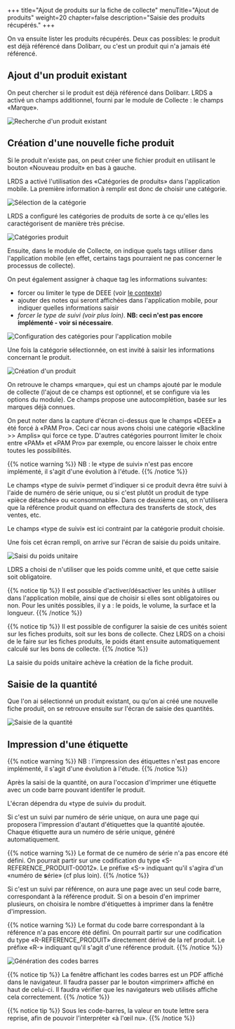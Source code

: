 +++
title="Ajout de produits sur la fiche de collecte"
menuTitle="Ajout de produits"
weight=20
chapter=false
description="Saisie des produits récupérés."
+++

On va ensuite lister les produits récupérés. Deux cas possibles: le produit
est déjà référencé dans Dolibarr, ou c'est un produit qui n'a jamais été référencé.

## Ajout d'un produit existant

On peut chercher si le produit est déjà référencé dans Dolibarr.
LRDS a activé un champs additionnel, fourni par le module de Collecte :
le champs «Marque».

![Recherche d'un produit existant](./../../images/mobile_pick_product.png?classes=shadow,border&height=200px)

## Création d'une nouvelle fiche produit

Si le produit n'existe pas, on peut créer une fichier produit en utilisant
le bouton «Nouveau produit» en bas à gauche.

LRDS a activé l'utilisation des «Catégories de produits» dans l'application mobile.
La première information à remplir est donc de choisir une catégorie.

![Sélection de la catégorie](./../../images/mobile_pick_tag.png?classes=shadow,border&height=200px)

LRDS a configuré les catégories de produits de sorte à ce qu'elles les
caractégorisent de manière très précise.

![Catégories produit](./../../images/tags.png?classes=shadow,border&height=200px)

Ensuite, dans le module de Collecte, on indique quels tags utiliser dans
l'application mobile (en effet, certains tags pourraient ne pas concerner
le processus de collecte).

On peut également assigner à chaque tag les informations suivantes:

* forcer ou limiter le type de DEEE (voir [le contexte](../context/))
* ajouter des notes qui seront affichées dans l'application mobile, pour indiquer quelles informations saisir
* *forcer le type de suivi (voir plus loin)*. **NB: ceci n'est pas encore implémenté - voir si nécessaire**.

![Configuration des catégories pour l'application mobile](./../../images/configure_tags.png?classes=shadow,border&height=200px)

Une fois la catégorie sélectionnée, on est invité à saisir les informations concernant le produit.

![Création d'un produit](./../../images/mobile_create_product_wip.png?classes=shadow,border&height=200px)

On retrouve le champs «marque», qui est un champs ajouté par le module de collecte
(l'ajout de ce champs est optionnel, et se configure via les options du module).
Ce champs propose une autocomplétion, basée sur les marques déjà connues.

On peut noter dans la capture d'écran ci-dessus que le champs «DEEE» a été
forcé à «PAM Pro». Ceci car nous avons choisi une catégorie «Backline >> Amplis»
qui force ce type.
D'autres catégories pourront limiter le choix entre «PAM» et «PAM Pro» par exemple,
ou encore laisser le choix entre toutes les possibilités.

{{% notice warning %}}
NB : le «type de suivi» n'est pas encore implémenté, il s'agit d'une évolution à l'étude.
{{% /notice %}}

Le champs «type de suivi» permet d'indiquer si ce produit devra être suivi à
l'aide de numéro de série unique, ou si c'est plutôt un produit de type «pièce détachée»
ou «consommable». Dans ce deuxième cas, on n'utilisera que la référence produit
quand on effectura des transferts de stock, des ventes, etc.

Le champs «type de suivi» est ici contraint par la catégorie produit choisie.

Une fois cet écran rempli, on arrive sur l'écran de saisie du poids unitaire.

![Saisi du poids unitaire](./../../images/mobile_weight.png?classes=shadow,border&height=200px)

LDRS a choisi de n'utiliser que les poids comme unité, et que cette saisie soit
obligatoire.

{{% notice tip %}}
Il est possible d'activer/désactiver les unités à utiliser dans l'application
mobile, ainsi que de choisir si elles sont obligatoires ou non.
Pour les unités possibles, il y a : le poids, le volume, la surface et la longueur.
{{% /notice %}}

{{% notice tip %}}
Il est possible de configurer la saisie de ces unités soient sur les fiches
produits, soit sur les bons de collecte.
Chez LRDS on a choisi de le faire sur les fiches produits, le poids étant ensuite
automatiquement calculé sur les bons de collecte.
{{% /notice %}}

La saisie du poids unitaire achève la création de la fiche produit.

## Saisie de la quantité

Que l'on ai sélectionné un produit existant, ou qu'on ai créé une nouvelle
fiche produit, on se retrouve ensuite sur l'écran de saisie des quantités.

![Saisie de la quantité](./../../images/mobile_qty.png?classes=shadow,border&height=200px)

## Impression d'une étiquette

{{% notice warning %}}
NB : l'impression des étiquettes n'est pas encore implémenté, il s'agit d'une évolution à l'étude.
{{% /notice %}}

Après la saisi de la quantité, on aura l'occasion d'imprimer une étiquette
avec un code barre pouvant identifer le produit.

L'écran dépendra du «type de suivi» du produit.

Si c'est un suivi par numéro de série unique, on aura une page qui proposera l'impression
d'autant d'étiquettes que la quantité ajoutée.
Chaque étiquette aura un numéro de série unique, généré automatiquement.

{{% notice warning %}}
Le format de ce numéro de série n'a pas encore été défini.
On pourrait partir sur une codification du type «S-REFERENCE_PRODUIT-00012».
Le préfixe «S-» indiquant qu'il s'agira d'un «numéro de **s**érie» (cf plus loin).
{{% /notice %}}

Si c'est un suivi par référence, on aura une page avec un seul code barre,
correspondant à la référence produit. Si on a besoin d'en imprimer plusieurs,
on choisira le nombre d'étiquettes à imprimer dans la fenêtre d'impression.

{{% notice warning %}}
Le format du code barre correspondant à la référence n'a pas encore été défini.
On pourrait partir sur une codification du type «R-REFERENCE_PRODUIT»
directement dérivé de la ref produit.
Le préfixe «R-» indiquant qu'il s'agit d'une référence produit.
{{% /notice %}}

![Génération des codes barres](./../../images/mobile_bar_code.png?classes=shadow,border&height=200px)

{{% notice tip %}}
La fenêtre affichant les codes barres est un PDF affiché dans le navigateur.
Il faudra passer par le bouton «imprimer» affiché en haut de celui-ci.
Il faudra vérifier que les navigateurs web utilisés affiche cela correctement.
{{% /notice %}}

{{% notice tip %}}
Sous les code-barres, la valeur en toute lettre sera reprise, afin de pouvoir
l'interpréter «à l'œil nu».
{{% /notice %}}
